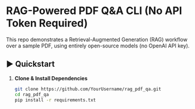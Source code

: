 # RAG-Powered PDF Q&A CLI (No API Token Required)

This repo demonstrates a Retrieval-Augmented Generation (RAG) workflow over a sample PDF, using entirely open-source models (no OpenAI API key).

## ▶️ Quickstart

1. **Clone & Install Dependencies**
   ```bash
   git clone https://github.com/YourUsername/rag_pdf_qa.git
   cd rag_pdf_qa
   pip install -r requirements.txt
